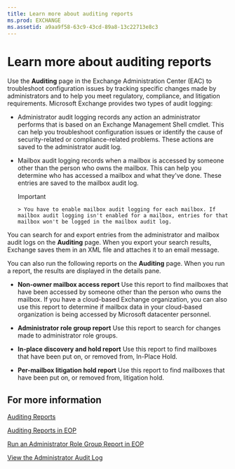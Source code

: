 ```yaml
---
title: Learn more about auditing reports
ms.prod: EXCHANGE
ms.assetid: a9aa9f58-63c9-43cd-89a8-13c22713e8c3
---
```



# Learn more about auditing reports

Use the **Auditing** page in the Exchange Administration Center (EAC) to troubleshoot configuration issues by tracking specific changes made by administrators and to help you meet regulatory, compliance, and litigation requirements. Microsoft Exchange provides two types of audit logging:
  
    
    


- Administrator audit logging records any action an administrator performs that is based on an Exchange Management Shell cmdlet. This can help you troubleshoot configuration issues or identify the cause of security-related or compliance-related problems. These actions are saved to the administrator audit log.
    
  
- Mailbox audit logging records when a mailbox is accessed by someone other than the person who owns the mailbox. This can help you determine who has accessed a mailbox and what they've done. These entries are saved to the mailbox audit log.
    
    > [!IMPORTANT]
      > You have to enable mailbox audit logging for each mailbox. If mailbox audit logging isn't enabled for a mailbox, entries for that mailbox won't be logged in the mailbox audit log. 

You can search for and export entries from the administrator and mailbox audit logs on the **Auditing** page. When you export your search results, Exchange saves them in an XML file and attaches it to an email message.
  
    
    

You can also run the following reports on the **Auditing** page. When you run a report, the results are displayed in the details pane.
- **Non-owner mailbox access report** Use this report to find mailboxes that have been accessed by someone other than the person who owns the mailbox. If you have a cloud-based Exchange organization, you can also use this report to determine if mailbox data in your cloud-based organization is being accessed by Microsoft datacenter personnel.
    
  
- **Administrator role group report** Use this report to search for changes made to administrator role groups.
    
  
- **In-place discovery and hold report** Use this report to find mailboxes that have been put on, or removed from, In-Place Hold.
    
  
- **Per-mailbox litigation hold report** Use this report to find mailboxes that have been put on, or removed from, litigation hold.
    
  

## For more information

 [Auditing Reports](http://technet.microsoft.com/library/2b3e1529-1677-4564-be0b-ce22757ddc0d.aspx)
  
    
    
 [Auditing Reports in EOP](http://technet.microsoft.com/library/003d7a74-3e16-4453-ae0c-9dbae51f66d1.aspx)
  
    
    
 [Run an Administrator Role Group Report in EOP](http://technet.microsoft.com/library/23b47b57-0eec-46a3-a03b-366ea014ab31.aspx)
  
    
    
 [View the Administrator Audit Log](http://technet.microsoft.com/library/5c62072a-556d-4fea-9973-d668c6b9fd57.aspx)
  
    
    

